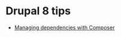 # Drupal 8 tips

* [Managing dependencies with Composer](https://bojanz.wordpress.com/2015/09/18/d8-composer-definitive-intro/)
